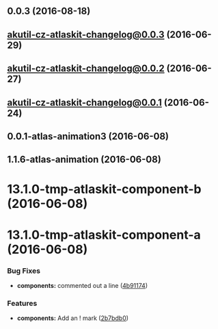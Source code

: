 <a name="0.0.3"></a>
## 0.0.3 (2016-08-18)



<a name="akutil-cz-atlaskit-changelog@0.0.3"></a>
## akutil-cz-atlaskit-changelog@0.0.3 (2016-06-29)



<a name="akutil-cz-atlaskit-changelog@0.0.2"></a>
## akutil-cz-atlaskit-changelog@0.0.2 (2016-06-27)



<a name="akutil-cz-atlaskit-changelog@0.0.1"></a>
## akutil-cz-atlaskit-changelog@0.0.1 (2016-06-24)



<a name="0.0.1-atlas-animation3"></a>
## 0.0.1-atlas-animation3 (2016-06-08)



<a name="1.1.6-atlas-animation"></a>
## 1.1.6-atlas-animation (2016-06-08)



<a name="13.1.0-tmp-atlaskit-component-b"></a>
# 13.1.0-tmp-atlaskit-component-b (2016-06-08)



<a name="13.1.0-tmp-atlaskit-component-a"></a>
# 13.1.0-tmp-atlaskit-component-a (2016-06-08)


### Bug Fixes

* **components:** commented out a line ([4b91174](https://bitbucket.org/atlassian/atlaskit/commits/4b91174))


### Features

* **components:** Add an ! mark ([2b7bdb0](https://bitbucket.org/atlassian/atlaskit/commits/2b7bdb0))



